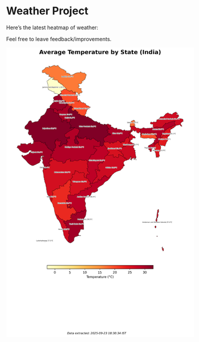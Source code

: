 # Weather Project

Here’s the latest heatmap of weather:

Feel free to leave feedback/improvements.

![India Heatmap](docs/assets/india_heatmap.png?v=D299F4)
